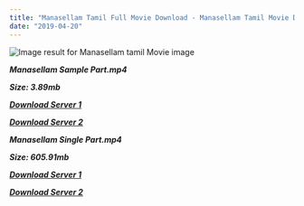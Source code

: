 ```yaml
---
title: "Manasellam Tamil Full Movie Download - Manasellam Tamil Movie Download"
date: "2019-04-20"
---
```


![Image result for Manasellam  tamil Movie image](https://lh6.googleusercontent.com/xxmb9D4RD_-VuevWkWntW9Q7SMKXMC2JROH7u_rE6za207yILP3WqhClsk0lPUzxlyDlW7I-qIFVwGmncl3ycxgVvEHqUDerCCch-HO6tG-cmlpRsTzEr2C8GSckrq-PRA=s412)

**_Manasellam Sample Part.mp4_**

**_Size: 3.89mb_**

**_[Download Server 1](http://b6.wetransfer.vip/files/{5d952673edb986a3e6232bd1dc09e7f07ef1103dd7939917627d2e7266b78107}20Actor{5d952673edb986a3e6232bd1dc09e7f07ef1103dd7939917627d2e7266b78107}20Hits{5d952673edb986a3e6232bd1dc09e7f07ef1103dd7939917627d2e7266b78107}20Collection/Srikanth{5d952673edb986a3e6232bd1dc09e7f07ef1103dd7939917627d2e7266b78107}20Movies{5d952673edb986a3e6232bd1dc09e7f07ef1103dd7939917627d2e7266b78107}20Collections/Manasellam{5d952673edb986a3e6232bd1dc09e7f07ef1103dd7939917627d2e7266b78107}20(2003)/Manasellam{5d952673edb986a3e6232bd1dc09e7f07ef1103dd7939917627d2e7266b78107}20(2003){5d952673edb986a3e6232bd1dc09e7f07ef1103dd7939917627d2e7266b78107}20Sample{5d952673edb986a3e6232bd1dc09e7f07ef1103dd7939917627d2e7266b78107}20HD.mp4)_**

**_[Download Server 2](http://b6.wetransfer.vip/files/{5d952673edb986a3e6232bd1dc09e7f07ef1103dd7939917627d2e7266b78107}20Actor{5d952673edb986a3e6232bd1dc09e7f07ef1103dd7939917627d2e7266b78107}20Hits{5d952673edb986a3e6232bd1dc09e7f07ef1103dd7939917627d2e7266b78107}20Collection/Srikanth{5d952673edb986a3e6232bd1dc09e7f07ef1103dd7939917627d2e7266b78107}20Movies{5d952673edb986a3e6232bd1dc09e7f07ef1103dd7939917627d2e7266b78107}20Collections/Manasellam{5d952673edb986a3e6232bd1dc09e7f07ef1103dd7939917627d2e7266b78107}20(2003)/Manasellam{5d952673edb986a3e6232bd1dc09e7f07ef1103dd7939917627d2e7266b78107}20(2003){5d952673edb986a3e6232bd1dc09e7f07ef1103dd7939917627d2e7266b78107}20Sample{5d952673edb986a3e6232bd1dc09e7f07ef1103dd7939917627d2e7266b78107}20HD.mp4)_**

**_Manasellam Single Part.mp4_**

**_Size: 605.91mb_**

**_[Download Server 1](http://b6.wetransfer.vip/files/{5d952673edb986a3e6232bd1dc09e7f07ef1103dd7939917627d2e7266b78107}20Actor{5d952673edb986a3e6232bd1dc09e7f07ef1103dd7939917627d2e7266b78107}20Hits{5d952673edb986a3e6232bd1dc09e7f07ef1103dd7939917627d2e7266b78107}20Collection/Srikanth{5d952673edb986a3e6232bd1dc09e7f07ef1103dd7939917627d2e7266b78107}20Movies{5d952673edb986a3e6232bd1dc09e7f07ef1103dd7939917627d2e7266b78107}20Collections/Manasellam{5d952673edb986a3e6232bd1dc09e7f07ef1103dd7939917627d2e7266b78107}20(2003)/Manasellam{5d952673edb986a3e6232bd1dc09e7f07ef1103dd7939917627d2e7266b78107}20(2003){5d952673edb986a3e6232bd1dc09e7f07ef1103dd7939917627d2e7266b78107}20Single{5d952673edb986a3e6232bd1dc09e7f07ef1103dd7939917627d2e7266b78107}20Part{5d952673edb986a3e6232bd1dc09e7f07ef1103dd7939917627d2e7266b78107}20HD.mp4)_**

**_[Download Server 2](http://b6.wetransfer.vip/files/{5d952673edb986a3e6232bd1dc09e7f07ef1103dd7939917627d2e7266b78107}20Actor{5d952673edb986a3e6232bd1dc09e7f07ef1103dd7939917627d2e7266b78107}20Hits{5d952673edb986a3e6232bd1dc09e7f07ef1103dd7939917627d2e7266b78107}20Collection/Srikanth{5d952673edb986a3e6232bd1dc09e7f07ef1103dd7939917627d2e7266b78107}20Movies{5d952673edb986a3e6232bd1dc09e7f07ef1103dd7939917627d2e7266b78107}20Collections/Manasellam{5d952673edb986a3e6232bd1dc09e7f07ef1103dd7939917627d2e7266b78107}20(2003)/Manasellam{5d952673edb986a3e6232bd1dc09e7f07ef1103dd7939917627d2e7266b78107}20(2003){5d952673edb986a3e6232bd1dc09e7f07ef1103dd7939917627d2e7266b78107}20Single{5d952673edb986a3e6232bd1dc09e7f07ef1103dd7939917627d2e7266b78107}20Part{5d952673edb986a3e6232bd1dc09e7f07ef1103dd7939917627d2e7266b78107}20HD.mp4)_**

